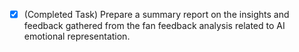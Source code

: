 - [x] (Completed Task) Prepare a summary report on the insights and feedback gathered from the fan feedback analysis related to AI emotional representation.
